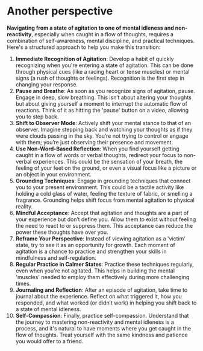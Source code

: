 # Another perspective

**Navigating from a state of agitation to one of mental idleness and non-reactivity**, especially when caught in a flow of thoughts, requires a combination of self-awareness, mental discipline, and practical techniques. Here's a structured approach to help you make this transition:

1. **Immediate Recognition of Agitation**: Develop a habit of quickly recognizing when you're entering a state of agitation. This can be done through physical cues (like a racing heart or tense muscles) or mental signs (a rush of thoughts or feelings). Recognition is the first step in changing your response.
2. **Pause and Breathe**: As soon as you recognize signs of agitation, pause. Engage in deep, slow breathing. This isn’t about altering your thoughts but about giving yourself a moment to interrupt the automatic flow of reactions. Think of it as hitting the 'pause' button on a video, allowing you to step back.
3. **Shift to Observer Mode**: Actively shift your mental stance to that of an observer. Imagine stepping back and watching your thoughts as if they were clouds passing in the sky. You’re not trying to control or engage with them; you’re just observing their presence and movement.
4. **Use Non-Word-Based Reflection**: When you find yourself getting caught in a flow of words or verbal thoughts, redirect your focus to non-verbal experiences. This could be the sensation of your breath, the feeling of your feet on the ground, or even a visual focus like a picture or an object in your environment.
5. **Grounding Techniques**: Engage in grounding techniques that connect you to your present environment. This could be a tactile activity like holding a cold glass of water, feeling the texture of fabric, or smelling a fragrance. Grounding helps shift focus from mental agitation to physical reality.
6. **Mindful Acceptance**: Accept that agitation and thoughts are a part of your experience but don’t define you. Allow them to exist without feeling the need to react to or suppress them. This acceptance can reduce the power these thoughts have over you.
7. **Reframe Your Perspective**: Instead of viewing agitation as a 'victim' state, try to see it as an opportunity for growth. Each moment of agitation is a chance to practice and strengthen your skills in mindfulness and self-regulation.
8. **Regular Practice in Calmer States**: Practice these techniques regularly, even when you're not agitated. This helps in building the mental 'muscles' needed to employ them effectively during more challenging times.
9. **Journaling and Reflection**: After an episode of agitation, take time to journal about the experience. Reflect on what triggered it, how you responded, and what worked (or didn’t work) in helping you shift back to a state of mental idleness.
10. **Self-Compassion**: Finally, practice self-compassion. Understand that the journey to mastering non-reactivity and mental idleness is a process, and it's natural to have moments where you get caught in the flow of thoughts. Treat yourself with the same kindness and patience you would offer to a friend.